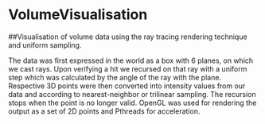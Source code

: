 # VolumeVisualisation

##Visualisation of volume data using the ray tracing rendering technique and uniform sampling.

The data was first expressed in the world as a box with 6 planes, on which we cast rays. Upon verifying a hit we recursed on that ray with a uniform step which was calculated by the angle of the ray with the plane. Respective 3D points were then converted into intensity values from our data and according to nearest-neighbor or trilinear sampling. The recursion stops when the point is no longer valid. OpenGL was used for rendering the output as a set of 2D points and Pthreads for acceleration.
